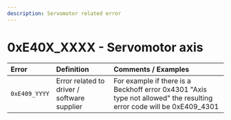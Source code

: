 ```yaml
---
description: Servomotor related error
---
```


# 0xE40X\_XXXX - Servomotor axis



| Error | Definition | Comments / Examples |
| :--- | :--- | :--- |
| `0xE409_YYYY` | Error related to driver / software supplier | For example if there is a Beckhoff error 0x4301 "Axis type not allowed" the resulting error code will be 0xE409\_4301 |



